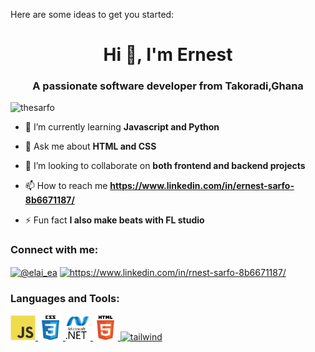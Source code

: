 <!-- ### Hi there 👋 -->


<!-- **thesarfo/thesarfo** is a ✨ _special_ ✨ repository because its `README.md` (this file) appears on your GitHub profile.
 -->
Here are some ideas to get you started:
<h1 align="center">Hi 👋, I'm Ernest</h1>
<h3 align="center">A passionate software developer from Takoradi,Ghana</h3>

<p align="left"> <img src="https://komarev.com/ghpvc/?username=thesarfo&label=Profile%20views&color=0e75b6&style=flat" alt="thesarfo" /> </p>

- 🌱 I’m currently learning **Javascript and Python**

<!-- - 👨‍💻 All of my projects are available at [elikofi.herokuapp.com](elikofi.herokuapp.com) -->

- 💬 Ask me about **HTML and CSS**

- 👯 I’m looking to collaborate on **both frontend and backend projects**

- 📫 How to reach me **https://www.linkedin.com/in/ernest-sarfo-8b6671187/**

- ⚡ Fun fact **I also make beats with FL studio**

<h3 align="left">Connect with me:</h3>
<p align="left">
<a href="https://twitter.com/@fullstackernest" target="blank"><img align="center" src="https://raw.githubusercontent.com/rahuldkjain/github-profile-readme-generator/master/src/images/icons/Social/twitter.svg" alt="@elai_ea" height="30" width="40" /></a>
<a href="https://linkedin.com/in/https://www.linkedin.com/in/rnest-sarfo-8b6671187/" target="blank"><img align="center" src="https://raw.githubusercontent.com/rahuldkjain/github-profile-readme-generator/master/src/images/icons/Social/linked-in-alt.svg" alt="https://www.linkedin.com/in/rnest-sarfo-8b6671187/" height="30" width="40" /></a>
</p>

<h3 align="left">Languages and Tools:</h3>
<p align="left"> <a href="https://www.w3schools.com/cs/" target="_blank" rel="noreferrer"> <img src="https://raw.githubusercontent.com/devicons/devicon/master/icons/javascript/javascript-original.svg" alt="javascript" width="40" height="40"/> </a> <a href="https://www.w3schools.com/css/" target="_blank" rel="noreferrer"> <img src="https://raw.githubusercontent.com/devicons/devicon/master/icons/css3/css3-original-wordmark.svg" alt="css3" width="40" height="40"/> </a> <a href="https://dotnet.microsoft.com/" target="_blank" rel="noreferrer"> <img src="https://raw.githubusercontent.com/devicons/devicon/master/icons/dot-net/dot-net-original-wordmark.svg" alt="dotnet" width="40" height="40"/> </a> <a href="https://www.w3.org/html/" target="_blank" rel="noreferrer"> <img src="https://raw.githubusercontent.com/devicons/devicon/master/icons/html5/html5-original-wordmark.svg" alt="html5" width="40" height="40"/> </a> <a href="https://tailwindcss.com/" target="_blank" rel="noreferrer"> <img src="https://www.vectorlogo.zone/logos/tailwindcss/tailwindcss-icon.svg" alt="tailwind" width="40" height="40"/> </a> </p>

<!-- <p>&nbsp;<img align="center" src="https://github-readme-stats.vercel.app/api?username=thesarfo&show_icons=true&locale=en" alt="thesarfo" /></p>
 -->
<!-- <p><img align="center" src="https://github-readme-streak-stats.herokuapp.com/?user=elikofi&" alt="elikofi" /></p>
 -->

